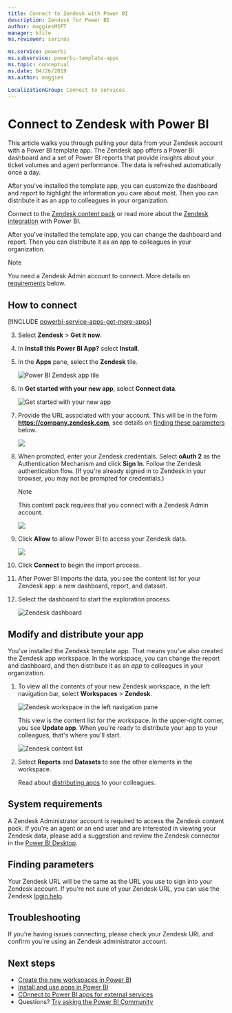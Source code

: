 ```yaml
---
title: Connect to Zendesk with Power BI
description: Zendesk for Power BI
author: maggiesMSFT
manager: kfile
ms.reviewer: sarinas

ms.service: powerbi
ms.subservice: powerbi-template-apps
ms.topic: conceptual
ms.date: 04/26/2019
ms.author: maggies

LocalizationGroup: Connect to services
---
```

# Connect to Zendesk with Power BI

This article walks you through pulling your data from your Zendesk account with a Power BI template app. The Zendesk app offers a Power BI dashboard and a set of Power BI reports that provide insights about your ticket volumes and agent performance. The data is refreshed automatically once a day. 

After you've installed the template app, you can customize the dashboard and report to highlight the information you care about most. Then you can distribute it as an app to colleagues in your organization.

Connect to the [Zendesk content pack](https://app.powerbi.com/getdata/services/zendesk) or read more about the [Zendesk integration](https://powerbi.microsoft.com/integrations/zendesk) with Power BI.

After you've installed the template app, you can change the dashboard and report. Then you can distribute it as an app to colleagues in your organization.

>[!NOTE]
>You need a Zendesk Admin account to connect. More details on [requirements](#Requirements) below.

## How to connect

[!INCLUDE [powerbi-service-apps-get-more-apps](./includes/powerbi-service-apps-get-more-apps.md)]

3. Select **Zendesk** \> **Get it now**.
4. In **Install this Power BI App?** select **Install**.
4. In the **Apps** pane, select the **Zendesk** tile.

    ![Power BI Zendesk app tile](media/service-connect-to-zendesk/power-bi-zendesk-tile.png)

6. In **Get started with your new app**, select **Connect data**.

    ![Get started with your new app](media/service-tutorial-connect-to-github/power-bi-github-app-tutorial-connect-data.png)

4. Provide the URL associated with your account. This will be in the form **https://company.zendesk.com**, see details on [finding these parameters](#FindingParams) below.
   
   ![](media/service-connect-to-zendesk/pbi_zendeskconnect.png)

5. When prompted, enter your Zendesk credentials.  Select **oAuth 2** as the Authentication Mechanism and click **Sign In**. Follow the Zendesk authentication flow. (If you're already signed in to Zendesk in your browser, you may not be prompted for credentials.)
   
   > [!NOTE]
   > This content pack requires that you connect with a Zendesk Admin account. 
   > 
   
   ![](media/service-connect-to-zendesk/pbi_zendesksignin.png)
6. Click **Allow** to allow Power BI to access your Zendesk data.
   
   ![](media/service-connect-to-zendesk/zendesk2.jpg)
7. Click **Connect** to begin the import process. 
8. After Power BI imports the data, you see the content list for your Zendesk app: a new dashboard, report, and dataset.
9. Select the dashboard to start the exploration process.

    ![Zendesk dashboard](media/service-connect-to-zendesk/power-bi-zendesk-dashboard.png)
   
## Modify and distribute your app

You've installed the Zendesk template app. That means you've also created the Zendesk app workspace. In the workspace, you can change the report and dashboard, and then distribute it as an *app* to colleagues in your organization. 

1. To view all the contents of your new Zendesk workspace, in the left navigation bar, select **Workspaces** > **Zendesk**. 

    ![Zendesk workspace in the left navigation pane](media/service-connect-to-zendesk/power-bi-zendesk-workspace-left-nav.png)

    This view is the content list for the workspace. In the upper-right corner, you see **Update app**. When you're ready to distribute your app to your colleagues, that's where you'll start. 

    ![Zendesk content list](media/service-connect-to-zendesk/power-bi-zendesk-content-list.png)

2. Select **Reports** and **Datasets** to see the other elements in the workspace.

    Read about [distributing apps](service-create-distribute-apps.md) to your colleagues.

## System requirements
A Zendesk Administrator account is required to access the Zendesk content pack. If you're an agent or an end user and are interested in viewing your Zendesk data, please add a suggestion and review the Zendesk connector in the [Power BI Desktop](desktop-connect-to-data.md).

## Finding parameters
Your Zendesk URL will be the same as the URL you use to sign into your Zendesk account. If you're not sure of your Zendesk URL, you can use the Zendesk [login help](https://www.zendesk.com/login/).

## Troubleshooting
If you're having issues connecting, please check your Zendesk URL and confirm you're using an Zendesk administrator account.

## Next steps

* [Create the new workspaces in Power BI](service-create-the-new-workspaces.md)
* [Install and use apps in Power BI](consumer/end-user-apps.md)
* [COnnect to Power BI apps for external services](service-connect-to-services.md)
* Questions? [Try asking the Power BI Community](http://community.powerbi.com/)

